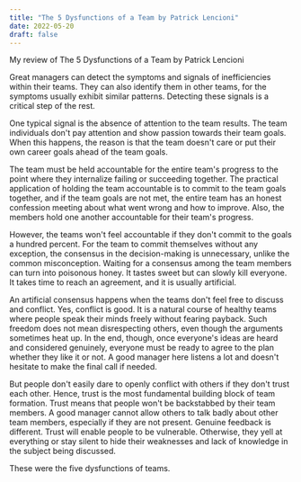 ```yaml
---
title: "The 5 Dysfunctions of a Team by Patrick Lencioni"
date: 2022-05-20
draft: false
---
```


My review of The 5 Dysfunctions of a Team by Patrick Lencioni

Great managers can detect the symptoms and signals of inefficiencies within their teams. They can also identify them in other teams, for the symptoms usually exhibit similar patterns. Detecting these signals is a critical step of the rest. 

One typical signal is the absence of attention to the team results. The team individuals don't pay attention and show passion towards their team goals. When this happens, the reason is that the team doesn't care or put their own career goals ahead of the team goals. 

The team must be held accountable for the entire team's progress to the point where they internalize failing or succeeding together. The practical application of holding the team accountable is to commit to the team goals together, and if the team goals are not met, the entire team has an honest confession meeting about what went wrong and how to improve. Also, the members hold one another accountable for their team's progress. 

However, the teams won't feel accountable if they don't commit to the goals a hundred percent. For the team to commit themselves without any exception, the consensus in the decision-making is unnecessary, unlike the common misconception. Waiting for a consensus among the team members can turn into poisonous honey. It tastes sweet but can slowly kill everyone. It takes time to reach an agreement, and it is usually artificial. 

An artificial consensus happens when the teams don't feel free to discuss and conflict. Yes, conflict is good. It is a natural course of healthy teams where people speak their minds freely without fearing payback. Such freedom does not mean disrespecting others, even though the arguments sometimes heat up. In the end, though, once everyone's ideas are heard and considered genuinely, everyone must be ready to agree to the plan whether they like it or not. A good manager here listens a lot and doesn't hesitate to make the final call if needed. 

But people don't easily dare to openly conflict with others if they don't trust each other. Hence, trust is the most fundamental building block of team formation. Trust means that people won't be backstabbed by their team members. A good manager cannot allow others to talk badly about other team members, especially if they are not present. Genuine feedback is different. Trust will enable people to be vulnerable. Otherwise, they yell at everything or stay silent to hide their weaknesses and lack of knowledge in the subject being discussed.

These were the five dysfunctions of teams.